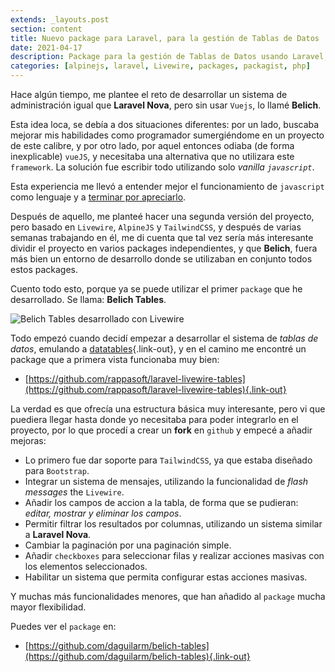 ```yaml
---
extends: _layouts.post
section: content
title: Nuevo package para Laravel, para la gestión de Tablas de Datos
date: 2021-04-17
description: Package para la gestión de Tablas de Datos usando Laravel, Livewire, AlpinJS y TailwindCSS.
categories: [alpinejs, laravel, Livewire, packages, packagist, php]
---
```


Hace algún tiempo, me plantee el reto de desarrollar un sistema de administración igual que **Laravel Nova**, pero sin usar `Vuejs`, lo llamé **Belich**. 

Esta idea loca, se debía a dos situaciones diferentes: por un lado, buscaba mejorar mis habilidades como programador sumergiéndome en un proyecto de este calibre, y por otro lado, por aquel entonces odiaba (de forma inexplicable) `vueJS`, y necesitaba una alternativa que no utilizara este `framework`. La solución fue escribir todo utilizando solo *vanilla `javascript`*.

Esta experiencia me llevó a entender mejor el funcionamiento de `javascript` como lenguaje y a [terminar por apreciarlo](https://daguilar.dev/blog/javascript_mis-problemas-con-javascript/). 

Después de aquello, me planteé hacer una segunda versión del proyecto, pero basado en `Livewire`, `AlpineJS` y `TailwindCSS`, y después de varias semanas trabajando en él, me di cuenta que tal vez sería más interesante dividir el proyecto en varios packages independientes, y que **Belich**, fuera más bien un entorno de desarrollo donde se utilizaban en conjunto todos estos packages.

Cuento todo esto, porque ya se puede utilizar el primer `package` que he desarrollado. Se llama: **Belich Tables**.

![Belich Tables desarrollado con Livewire](/assets/img/projects/belich-tables.png)

Todo empezó cuando decidí empezar a desarrollar el sistema de *tablas de datos*, emulando a [datatables](https://datatables.net/){.link-out}, y en el camino me encontré un package que a primera vista funcionaba muy bien:

- [https://github.com/rappasoft/laravel-livewire-tables](https://github.com/rappasoft/laravel-livewire-tables){.link-out}

La verdad es que ofrecía una estructura básica muy interesante, pero vi que puediera llegar hasta donde yo necesitaba para poder integrarlo en el proyecto, por lo que procedí a crear un **fork** en `github` y empecé a añadir mejoras:

- Lo primero fue dar soporte para `TailwindCSS`, ya que estaba diseñado para `Bootstrap`.
- Integrar un sistema de mensajes, utilizando la funcionalidad de *flash messages* the `Livewire`.
- Añadir los campos de accion a la tabla, de forma que se pudieran: *editar, mostrar y eliminar los campos*.
- Permitir filtrar los resultados por columnas, utilizando un sistema similar a **Laravel Nova**.
- Cambiar la paginación por una paginación simple.
- Añadir `checkboxes` para seleccionar filas y realizar acciones masivas con los elementos seleccionados.
- Habilitar un sistema que permita configurar estas acciones masivas.

Y muchas más funcionalidades menores, que han añadido al `package` mucha mayor flexibilidad.

Puedes ver el `package` en: 

- [https://github.com/daguilarm/belich-tables](https://github.com/daguilarm/belich-tables){.link-out}
